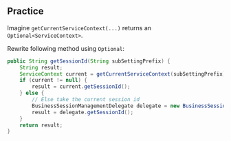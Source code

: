 ## Practice

Imagine `getCurrentServiceContext(...)` returns an `Optional<ServiceContext>`.  

Rewrite following method using `Optional`:

```java
public String getSessionId(String subSettingPrefix) {
    String result;
    ServiceContext current = getCurrentServiceContext(subSettingPrefix);
    if (current != null) {
        result = current.getSessionId();
    } else {
        // Else take the current session id
        BusinessSessionManagementDelegate delegate = new BusinessSessionManagementDelegate();
        result = delegate.getSessionId();
    }
    return result;
}
```
